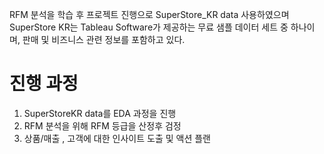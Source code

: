  RFM 분석을 학습 후 프로젝트 진행으로 SuperStore_KR data 사용하였으며
 SuperStore KR는 Tableau Software가 제공하는 무료 샘플 데이터 세트 중 하나이며,
 판매 및 비즈니스 관련 정보를 포함하고 있다.
 # 진행 과정
 1. SuperStoreKR data를 EDA 과정을 진행
 2. RFM 분석을 위해 RFM 등급을 산정후 검정
 3. 상품/매출 , 고객에 대한 인사이트 도출 및 액션 플랜 
